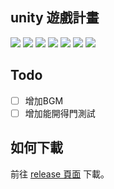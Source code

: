 ## unity 遊戲計畫
<img src="https://img.shields.io/github/last-commit/jamer56/gameproject?label=%E4%B8%8A%E6%AC%A1%E6%9B%B4%E6%96%B0%E6%97%A5%E6%9C%9F">
<img src="https://img.shields.io/github/v/release/jamer56/gameproject?label=%E6%9C%80%E6%96%B0%E7%99%BC%E5%B8%83%E7%89%88%E6%9C%AC">
<img src="https://img.shields.io/github/release-date/jamer56/gameproject?label=%E7%99%BC%E5%B8%83%E6%97%A5%E6%9C%9F">
<img src="https://img.shields.io/github/v/release/jamer56/gameproject?include_prereleases&label=%E6%9C%80%E6%96%B0%28%E9%A0%90%29%E7%99%BC%E5%B8%83%E7%89%88%E6%9C%AC">
<img src="https://img.shields.io/github/release-date-pre/jamer56/gameproject?label=%E9%A0%90%E7%99%BC%E5%B8%83%E6%97%A5%E6%9C%9F">
<!--<img src="https://travis-ci.com/jamer56/gameproject.svg?branch=master">-->
<img src="https://img.shields.io/github/repo-size/jamer56/gameproject?label=%E5%B0%88%E6%A1%88%E5%A4%A7%E5%B0%8F">
<img src="https://img.shields.io/github/languages/code-size/jamer56/gameproject?label=%E4%BB%A3%E7%A2%BC%E5%A4%A7%E5%B0%8F">

## Todo
- [ ] 增加BGM
- [ ] 增加能開得門測試

## 如何下載
前往 [release 頁面](https://github.com/jamer56/gameproject/releases) 下載。
